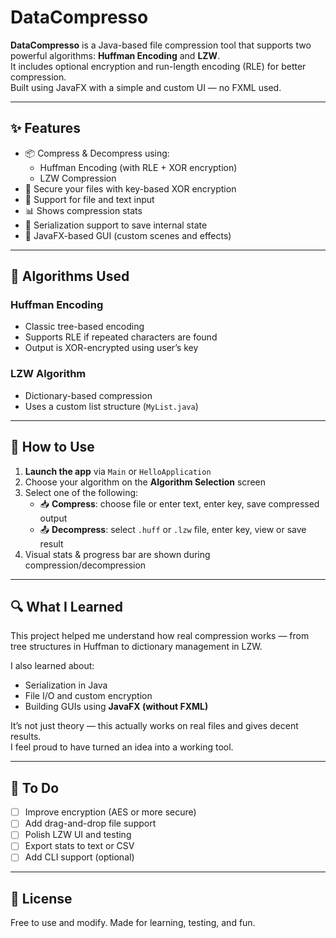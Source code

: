 # DataCompresso

**DataCompresso** is a Java-based file compression tool that supports two powerful algorithms: **Huffman Encoding** and **LZW**.  
It includes optional encryption and run-length encoding (RLE) for better compression.  
Built using JavaFX with a simple and custom UI — no FXML used.

---

## ✨ Features

- 📦 Compress & Decompress using:
    - Huffman Encoding (with RLE + XOR encryption)
    - LZW Compression
- 🔐 Secure your files with key-based XOR encryption
- 📁 Support for file and text input
- 📊 Shows compression stats
- 💾 Serialization support to save internal state
- 🎨 JavaFX-based GUI (custom scenes and effects)

---

## 🧠 Algorithms Used

### Huffman Encoding
- Classic tree-based encoding
- Supports RLE if repeated characters are found
- Output is XOR-encrypted using user’s key

### LZW Algorithm
- Dictionary-based compression
- Uses a custom list structure (`MyList.java`)

---

## 🧰 How to Use

1. **Launch the app** via `Main` or `HelloApplication`
2. Choose your algorithm on the **Algorithm Selection** screen
3. Select one of the following:
    - 📥 **Compress**: choose file or enter text, enter key, save compressed output
    - 📤 **Decompress**: select `.huff` or `.lzw` file, enter key, view or save result
4. Visual stats & progress bar are shown during compression/decompression


---

## 🔍 What I Learned

This project helped me understand how real compression works — from tree structures in Huffman to dictionary management in LZW.

I also learned about:
- Serialization in Java
- File I/O and custom encryption
- Building GUIs using **JavaFX (without FXML)**

It’s not just theory — this actually works on real files and gives decent results.  
I feel proud to have turned an idea into a working tool.

---

## 🚧 To Do

- [ ] Improve encryption (AES or more secure)
- [ ] Add drag-and-drop file support
- [ ] Polish LZW UI and testing
- [ ] Export stats to text or CSV
- [ ] Add CLI support (optional)

---

## 📜 License

Free to use and modify. Made for learning, testing, and fun.
